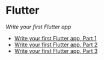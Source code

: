 # Flutter

*Write your first Flutter app*
- [Write your first Flutter app, Part 1](./flutter/write-1st-app-1/)
- [Write your first Flutter app, Part 2](./flutter/write-1st-app-2/)
- [Write your first Flutter app, Part 3](./flutter/write-1st-app-3/)

